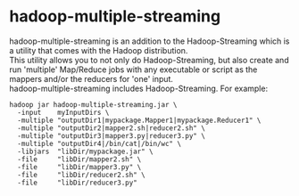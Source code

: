 hadoop-multiple-streaming
=========================

hadoop-multiple-streaming is an addition to the Hadoop-Streaming which is a utility that comes with the Hadoop distribution.  
This utility allows you to not only do Hadoop-Streaming, but also create and run 'multiple' Map/Reduce jobs with any executable or script as the mappers and/or the reducers for 'one' input.  
hadoop-multiple-streaming includes Hadoop-Streaming. For example:


    hadoop jar hadoop-multiple-streaming.jar \  
      -input    myInputDirs \  
      -multiple "outputDir1|mypackage.Mapper1|mypackage.Reducer1" \  
      -multiple "outputDir2|mapper2.sh|reducer2.sh" \  
      -multiple "outputDir3|mapper3.py|reducer3.py" \  
      -multiple "outputDir4|/bin/cat|/bin/wc" \  
      -libjars  "libDir/mypackage.jar" \
      -file     "libDir/mapper2.sh" \  
      -file     "libDir/mapper3.py" \  
      -file     "libDir/reducer2.sh" \  
      -file     "libDir/reducer3.py"
